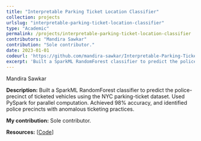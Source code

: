 ```yaml
---
title: "Interpretable Parking Ticket Location Classifier"
collection: projects
urlslug: "interpretable-parking-ticket-location-classifier"
type: "Academic"
permalink: /projects/interpretable-parking-ticket-location-classifier
contributors: "Mandira Sawkar"
contribution: "Sole contributor."
date: 2023-01-01
codeurl: 'https://github.com/mandira-sawkar/Interpretable-Parking-Ticket-Location-Classifier'
excerpt: 'Built a SparkML RandomForest classifier to predict the police-precinct of ticketed vehicles using the NYC parking-ticket dataset. Used PySpark for parallel computation. Achieved 98% accuracy, and identified police precincts with anomalous ticketing practices.'
---
```


Mandira Sawkar

**Description:**
Built a SparkML RandomForest classifier to predict the police-precinct of ticketed vehicles using the NYC parking-ticket dataset. Used PySpark for parallel computation. Achieved 98% accuracy, and identified police precincts with anomalous ticketing practices.

**My contribution:**
Sole contributor.

**Resources:** [[Code](https://github.com/mandira-sawkar/Interpretable-Parking-Ticket-Location-Classifier)]
